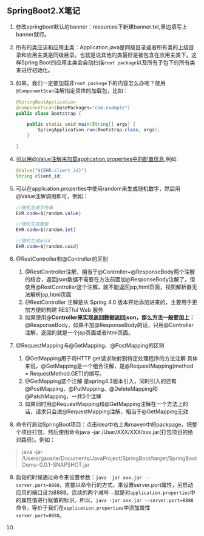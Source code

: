 ## SpringBoot2.X笔记

1. 修改springboot默认的banner：resources下新建banner.txt,里边填写上banner就行。

2. 所有的类应该和应用主类：Application.java是同级目录或者所有类的上级目录和应用主类是同级目录。也就是说其他的类最好是被包含在应用主类下。这样Spring Boot的应用主类会自动扫描`root package`以及所有子包下的所有类来进行初始化。

3. 如果，我们一定要加载非`root package`下的内容怎么办呢？使用`@ComponentScan`注解指定具体的加载包，比如：

   ```java
   @SpringBootApplication
   @ComponentScan(basePackages="com.example")
   public class Bootstrap {
   
       public static void main(String[] args) {
           SpringApplication.run(Bootstrap.class, args);
       }
   
   }
   ```

4. 可以用@Value注解来加载application.properties中的配置信息,例如:

   ```java
   @Value("${EHR.client_id}")
   String client_id;
   ```

5. 可以在application.properties中使用random来生成随机数字，然后用@Value注解调用即可，例如：

   ```java
   //随机生成字符串
   EHR.code=${random.value}
   
   //随机生成整型
   EHR.code=${random.int}
   
   //随机生成uuid
   EHR.code=${random.uuid}
   ```

6. @RestController和@Controller的区别

   1. @RestController注解，相当于@Controller+@ResponseBody两个注解的结合，返回json数据不需要在方法前面加@ResponseBody注解了，但使用@RestController这个注解，就不能返回jsp,html页面，视图解析器无法解析jsp,html页面
   2. @RestController 注解是从 Spring 4.0 版本开始添加进来的，主要用于更加方便的构建 RESTful Web 服务
   3. 如果使用@**Controller来实现返回数据返回json，那么方法一般要加上：**@ResponseBody，如果不加@ResponseBody的话，只用@Controller注解，返回的就是一个jsp页面或者html页面。

7. @RequestMapping与@GetMapping、@PostMapping的区别

   1. @GetMapping用于将HTTP get请求映射到特定处理程序的方法注解
      具体来说，@GetMapping是一个组合注解，是@RequestMapping(method = RequestMethod.GET)的缩写。
   2. @GetMapping这个注解 是spring4.3版本引入，同时引入的还有@PostMapping、@PutMapping、@DeleteMapping和@PatchMapping，一共5个注解
   3. 如果同时用@RequestMapping和@GetMapping注解在一个方法上的话，请求只会进@RequestMapping注解，相当于@GetMapping无效

8. 命令行启动SpringBoot项目：点击idea中右上角maven中的packpage，把整个项目打包，然后使用命令java -jar /User/XXX/XXX/xxx.jar(打包项目的绝对路径)。例如：

  > java -jar /Users/gaosite/Documents/JavaProject/SpringBoot/target/SpringBootDemo-0.0.1-SNAPSHOT.jar


9. 启动的时候通过命令来设置参数：`java -jar xxx.jar --server.port=8888`，直接以命令行的方式，来设置server.port属性，另启动应用的端口设为8888。连续的两个减号`--`就是对`application.properties`中的属性值进行赋值的标识。所以，`java -jar xxx.jar --server.port=8888`命令，等价于我们在`application.properties`中添加属性`server.port=8888`。

10. 

